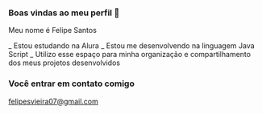 ### Boas vindas ao meu perfil 💙

Meu nome é Felipe Santos 

_ Estou estudando na Alura
_ Estou me desenvolvendo na linguagem Java Script
_ Utilizo esse espaço para minha organização e compartilhamento dos meus projetos desenvolvidos 

### Você entrar em contato comigo

felipesvieira07@gmail.com
